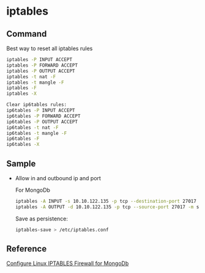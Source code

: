 # iptables

## Command

  Best way to reset all iptables rules
  ```bash
  iptables -P INPUT ACCEPT
  iptables -P FORWARD ACCEPT
  iptables -P OUTPUT ACCEPT
  iptables -t nat -F
  iptables -t mangle -F
  iptables -F
  iptables -X

  Clear ip6tables rules:
  ip6tables -P INPUT ACCEPT
  ip6tables -P FORWARD ACCEPT
  ip6tables -P OUTPUT ACCEPT
  ip6tables -t nat -F
  ip6tables -t mangle -F
  ip6tables -F
  ip6tables -X
  ```

## Sample
* Allow in and outbound ip and port

  For MongoDb
  ```bash
  iptables -A INPUT -s 10.10.122.135 -p tcp --destination-port 27017 -m state --state NEW,ESTABLISHED -j ACCEPT
  iptables -A OUTPUT -d 10.10.122.135 -p tcp --source-port 27017 -m state --state ESTABLISHED -j ACCEPT
  ```

  Save as persistence:
  ```bash
  iptables-save > /etc/iptables.conf
  ```

## Reference
[Configure Linux IPTABLES Firewall for MongoDb](https://docs.mongodb.com/manual/tutorial/configure-linux-iptables-firewall/)